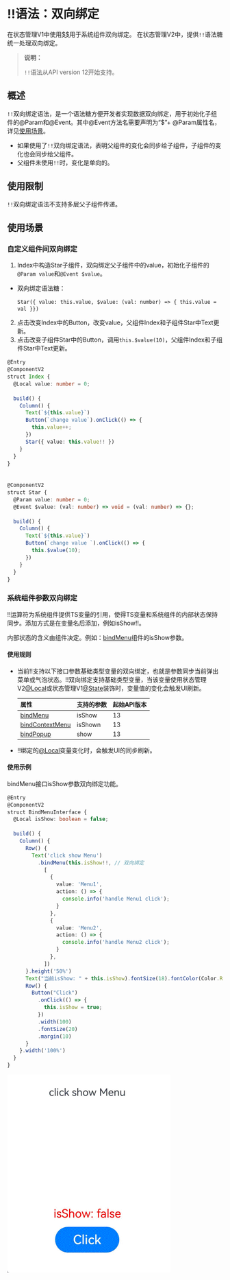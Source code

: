 # !!语法：双向绑定
在状态管理V1中使用[$$](./arkts-two-way-sync.md)用于系统组件双向绑定。
在状态管理V2中，提供`!!`语法糖统一处理双向绑定。

>**说明：**
>
>`!!`语法从API version 12开始支持。
>

## 概述

`!!`双向绑定语法，是一个语法糖方便开发者实现数据双向绑定，用于初始化子组件的\@Param和\@Event。其中\@Event方法名需要声明为“$”+ \@Param属性名，详见[使用场景](#使用场景)。

- 如果使用了`!!`双向绑定语法，表明父组件的变化会同步给子组件，子组件的变化也会同步给父组件。
- 父组件未使用`!!`时，变化是单向的。

## 使用限制
`!!`双向绑定语法不支持多层父子组件传递。


## 使用场景

### 自定义组件间双向绑定
1. Index中构造Star子组件，双向绑定父子组件中的value，初始化子组件的`@Param value`和`@Event $value`。
- 双向绑定语法糖：

    ```
    Star({ value: this.value, $value: (val: number) => { this.value = val }})
    ```
2. 点击改变Index中的Button，改变value，父组件Index和子组件Star中Text更新。
3. 点击改变子组件Star中的Button，调用`this.$value(10)`，父组件Index和子组件Star中Text更新。

```ts
@Entry
@ComponentV2
struct Index {
  @Local value: number = 0;

  build() {
    Column() {
      Text(`${this.value}`)
      Button(`change value`).onClick(() => {
        this.value++;
      })
      Star({ value: this.value!! })
    }
  }
}


@ComponentV2
struct Star {
  @Param value: number = 0;
  @Event $value: (val: number) => void = (val: number) => {};

  build() {
    Column() {
      Text(`${this.value}`)
      Button(`change value `).onClick(() => {
        this.$value(10);
      })
    }
  }
}
```


### 系统组件参数双向绑定

!!运算符为系统组件提供TS变量的引用，使得TS变量和系统组件的内部状态保持同步。添加方式是在变量名后添加，例如isShow!!。

内部状态的含义由组件决定。例如：[bindMenu](../../reference/apis-arkui/arkui-ts/ts-universal-attributes-menu.md)组件的isShow参数。

#### 使用规则

- 当前!!支持以下接口参数基础类型变量的双向绑定，也就是参数同步当前弹出菜单或气泡状态。!!双向绑定支持基础类型变量，当该变量使用状态管理V2[\@Local](arkts-new-local.md)或状态管理V1[\@State](arkts-state.md)装饰时，变量值的变化会触发UI刷新。

  | 属性                                                         | 支持的参数 | 起始API版本 |
  | ------------------------------------------------------------ | --------------- | ----------- |
  | [bindMenu](../../reference/apis-arkui/arkui-ts/ts-universal-attributes-menu.md#bindmenu11) | isShow | 13          |
  | [bindContextMenu](../../reference/apis-arkui/arkui-ts/ts-universal-attributes-menu.md#bindcontextmenu12) | isShown | 13          |
  | [bindPopup](../../reference/apis-arkui/arkui-ts/ts-universal-attributes-popup.md#bindpopup) | show | 13   |

- !!绑定的[\@Local](arkts-new-local.md)变量变化时，会触发UI的同步刷新。


#### 使用示例

bindMenu接口isShow参数双向绑定功能。

```ts
@Entry
@ComponentV2
struct BindMenuInterface {
  @Local isShow: boolean = false;

  build() {
    Column() {
      Row() {
        Text('click show Menu')
          .bindMenu(this.isShow!!, // 双向绑定
            [
              {
                value: 'Menu1',
                action: () => {
                  console.info('handle Menu1 click');
                }
              },
              {
                value: 'Menu2',
                action: () => {
                  console.info('handle Menu2 click');
                }
              },
            ])
      }.height('50%')
      Text("当前isShow: " + this.isShow).fontSize(18).fontColor(Color.Red)
      Row() {
        Button("Click")
          .onClick(() => {
            this.isShow = true;
          })
          .width(100)
          .fontSize(20)
          .margin(10)
      }
    }.width('100%')
  }
}
```

![bindMenu](figures/bindmenu_doublebind.gif)
